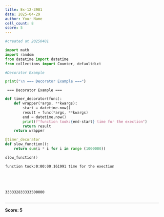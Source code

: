 ```yaml
---
title: Ex-12-3901
date: 2025-04-29
author: Your Name
cell_count: 8
score: 5
---
```


```python
#created at 20250401
```


```python
import math
import random
from datetime import datetime
from collections import Counter, defaultdict 
```


```python
#Decorator Example
```


```python
print("\n === Decorator Example ===")
```

    
     === Decorator Example ===



```python
def timer_decorator(func):
    def wrapper(*args, **kwargs):
        start = datetime.now()
        result = func(*args, **kwargs)
        end = datetime.now()
        print(f"function took:{end-start} time for the exection")
        return result
    return wrapper
```


```python
@timer_decorator
def slow_function():
    return sum(i * i for i in range (1000000))
```


```python
slow_function()
```

    function took:0:00:00.161991 time for the exection





    333332833333500000




```python

```


---
**Score: 5**